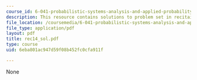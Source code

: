 ```yaml
---
course_id: 6-041-probabilistic-systems-analysis-and-applied-probability-spring-2006
description: This resource contains solutions to problem set in recitaion fourteen.
file_location: /coursemedia/6-041-probabilistic-systems-analysis-and-applied-probability-spring-2006/6eba801ac947d59f08b452fc0cfa911f_rec14_sol.pdf
file_type: application/pdf
layout: pdf
title: rec14_sol.pdf
type: course
uid: 6eba801ac947d59f08b452fc0cfa911f

---
```

None